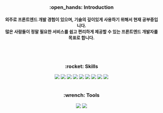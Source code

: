 <div align=center>
  
<h3> :open_hands: Introduction </h3>
<h4> 외주로 프론트엔드 개발 경험이 있으며, 기술의 깊이있게 사용하기 위해서 현재 공부중입니다.<br>
많은 사람들이 정말 필요한 서비스를 쉽고 편리하게 제공할 수 있는 프론트엔드 개발자를 목표로 합니다.</h4>
<br>
<br>
<h3> :rocket: Skills </h3>

<img src="https://img.shields.io/badge/HTML5-E34F26?style=for-the-badge&logo=HTML5&logoColor=white"> <img src="https://img.shields.io/badge/CSS3-1572B6?style=for-the-badge&logo=CSS3&logoColor=white"> <img src="https://img.shields.io/badge/JavaScript-F7DF1E?style=for-the-badge&logo=JavaScript&logoColor=white"> <img src="https://img.shields.io/badge/Sass-CC6699?style=for-the-badge&logo=Sass&logoColor=white"> <img src="https://img.shields.io/badge/Tailwind CSS-06B6D4?style=for-the-badge&logo=Tailwind CSS&logoColor=white"> <img src="https://img.shields.io/badge/Bootstrap-7952B3?style=for-the-badge&logo=Bootstrap&logoColor=white"> <img src="https://img.shields.io/badge/PHP-777BB4?style=for-the-badge&logo=PHP&logoColor=white"> <img src="https://img.shields.io/badge/CodeIgniter-EF4223?style=for-the-badge&logo=CodeIgniter&logoColor=white"> <img src="https://img.shields.io/badge/MySQL-4479A1?style=for-the-badge&logo=MySQL&logoColor=white"> 
<br>
<br>
<h3> :wrench: Tools </h3> 
<img src="https://img.shields.io/badge/GitHub-181717?style=for-the-badge&logo=GitHub&logoColor=white"> <img src="https://img.shields.io/badge/VisualStudioCode-007ACC?style=for-the-badge&logo=VisualStudioCode&logoColor=white">


</div>

